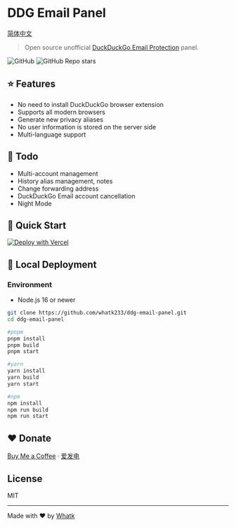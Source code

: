 # DDG Email Panel

<a href='https://github.com/whatk233/ddg-email-panel/blob/main/README-CN.md'>简体中文</a>

> Open source unofficial [DuckDuckGo Email Protection](https://duckduckgo.com/email) panel.

![GitHub](https://img.shields.io/github/license/whatk233/ddg-email-panel) ![GitHub Repo stars](https://img.shields.io/github/stars/whatk/ddg-email-panel?style=social)

## ⭐ Features
* No need to install DuckDuckGo browser extension
* Supports all modern browsers
* Generate new privacy aliases
* No user information is stored on the server side
* Multi-language support

## 📒 Todo
* Multi-account management
* History alias management, notes
* Change forwarding address
* DuckDuckGo Email account cancellation
* Night Mode

## 🚀 Quick Start
[![Deploy with Vercel](https://vercel.com/button)](https://vercel.com/new/clone?repository-url=https%3A%2F%2Fgithub.com%2Fwhatk233%2Fddg-email-panel&demo-title=DDG%20Email%20Panel&demo-description=DDG%20Email%20Panel%20is%20the%20open%20source%20unofficial%20DuckDuckGo%20Email%20Protection%20panel.&demo-url=https%3A%2F%2Fduckduckgo.email)

## 🔧 Local Deployment

### Environment
* Node.js 16 or newer

```bash
git clone https://github.com/whatk233/ddg-email-panel.git
cd ddg-email-panel

#pnpm
pnpm install
pnpm build
pnpm start

#yarn
yarn install
yarn build
yarn start

#npm
npm install
npm run build
npm run start

```

## ❤️ Donate
<a href='https://ko-fi.com/whatk' target='_blank'>Buy Me a Coffee</a> · <a href='https://afdian.net/@whatk' target='_blank'>爱发电</a>

## License
MIT

<hr />

Made with ♥ by <a href='https://whatk.me' target='_blank'>Whatk</a>
